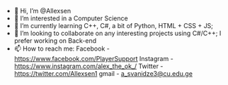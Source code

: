 - 👋 Hi, I’m @Allexsen
- 👀 I’m interested in a Computer Science
- 🌱 I’m currently learning C++, C#, a bit of Python, HTML + CSS + JS;
- 💞️ I’m looking to collaborate on any interesting projects using C#/C++; I prefer working on Back-end
- 📫 How to reach me:
        Facebook - https://www.facebook.com/PlayerSupport
        Instagram - https://www.instagram.com/alex_the_ok_/
        Twitter - https://twitter.com/Allexsen1
        gmail - a_svanidze3@cu.edu.ge
                      

<!---
Allexsen/Allexsen is a ✨ special ✨ repository because its `README.md` (this file) appears on your GitHub profile.
You can click the Preview link to take a look at your changes.
--->
